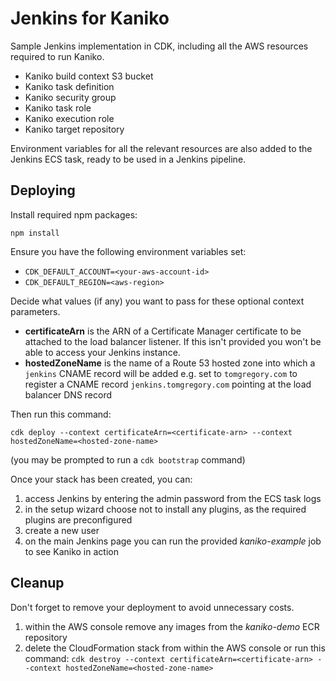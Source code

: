 # Jenkins for Kaniko

Sample Jenkins implementation in CDK, including all the AWS resources required to run Kaniko.

* Kaniko build context S3 bucket
* Kaniko task definition
* Kaniko security group
* Kaniko task role
* Kaniko execution role
* Kaniko target repository

Environment variables for all the relevant resources are also added to the Jenkins ECS task, ready to be
used in a Jenkins pipeline.

## Deploying

Install required npm packages:

`npm install`

Ensure you have the following environment variables set:
* `CDK_DEFAULT_ACCOUNT=<your-aws-account-id>`
* `CDK_DEFAULT_REGION=<aws-region>`

Decide what values (if any) you want to pass for these optional context parameters.

* **certificateArn** is the ARN of a Certificate Manager certificate to be attached to the load balancer listener.
  If this isn't provided you won't be able to access your Jenkins instance.
* **hostedZoneName** is the name of a Route 53 hosted zone into which a `jenkins` CNAME record will be added e.g. set
  to `tomgregory.com` to register a CNAME record `jenkins.tomgregory.com` pointing at the load balancer DNS record

Then run this command:

`cdk deploy --context certificateArn=<certificate-arn> --context hostedZoneName=<hosted-zone-name>`

(you may be prompted to run a `cdk bootstrap` command)

Once your stack has been created, you can:

1. access Jenkins by entering the admin password from the ECS task logs
1. in the setup wizard choose not to install any plugins, as the required plugins are preconfigured 
1. create a new user
1. on the main Jenkins page you can run the provided *kaniko-example* job to see Kaniko in action

## Cleanup

Don't forget to remove your deployment to avoid unnecessary costs. 

1. within the AWS console remove any images from the *kaniko-demo* ECR repository 
1. delete the CloudFormation stack from within the AWS console or run this command:
`cdk destroy --context certificateArn=<certificate-arn> --context hostedZoneName=<hosted-zone-name>`
